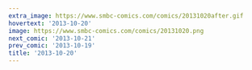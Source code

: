 ```yaml
---
extra_image: https://www.smbc-comics.com/comics/20131020after.gif
hovertext: '2013-10-20'
image: https://www.smbc-comics.com/comics/20131020.png
next_comic: '2013-10-21'
prev_comic: '2013-10-19'
title: '2013-10-20'
---
```


